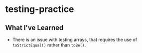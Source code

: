 # testing-practice

## What I've Learned

- There is an issue with testing arrays, that requires the use of `toStrictEqual()` rather than `toBe()`.